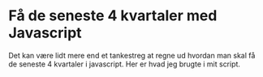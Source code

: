 # Få de seneste 4 kvartaler med Javascript
Det kan være lidt mere end et tankestreg at regne ud hvordan man skal få de seneste 4 kvartaler i javascript. Her er hvad jeg brugte i mit script.

<script src="https://gist.github.com/kevinsimper/5876101.js"></script>
<script src="https://gist.github.com/kevinsimper/5876132.js"></script>